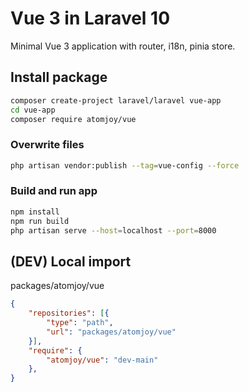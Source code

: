 # Vue 3 in Laravel 10

Minimal Vue 3 application with router, i18n, pinia store.

## Install package

```sh
composer create-project laravel/laravel vue-app
cd vue-app
composer require atomjoy/vue
```

### Overwrite files

```sh
php artisan vendor:publish --tag=vue-config --force
```

### Build and run app

```sh
npm install
npm run build
php artisan serve --host=localhost --port=8000
```

## (DEV) Local import

packages/atomjoy/vue

```json
{
    "repositories": [{
        "type": "path",
        "url": "packages/atomjoy/vue"
    }],
    "require": {
        "atomjoy/vue": "dev-main"
    },
}
```
